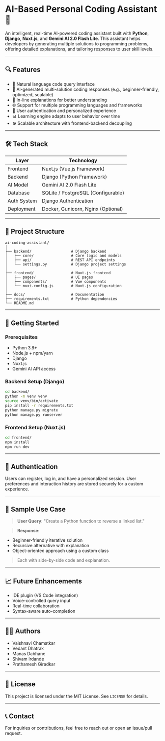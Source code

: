 
# AI-Based Personal Coding Assistant 🚀

An intelligent, real-time AI-powered coding assistant built with **Python**, **Django**, **Nuxt.js**, and **Gemini AI 2.0 Flash Lite**. This assistant helps developers by generating multiple solutions to programming problems, offering detailed explanations, and tailoring responses to user skill levels.

---

## 🔍 Features

- 💬 Natural language code query interface
- 🧠 AI-generated multi-solution coding responses (e.g., beginner-friendly, optimized, scalable)
- 📘 In-line explanations for better understanding
- 🌐 Support for multiple programming languages and frameworks
- 🔐 User authentication and personalized experience
- 📊 Learning engine adapts to user behavior over time
- ⚙️ Scalable architecture with frontend-backend decoupling

---

## 🛠️ Tech Stack

| Layer        | Technology                 |
|--------------|-----------------------------|
| Frontend     | Nuxt.js (Vue.js Framework)  |
| Backend      | Django (Python Framework)   |
| AI Model     | Gemini AI 2.0 Flash Lite    |
| Database     | SQLite / PostgreSQL (Configurable) |
| Auth System  | Django Authentication       |
| Deployment   | Docker, Gunicorn, Nginx (Optional) |

---

## 📁 Project Structure

```
ai-coding-assistant/
│
├── backend/                  # Django backend
│   ├── core/                 # Core logic and models
│   ├── api/                  # REST API endpoints
│   └── settings.py           # Django project settings
│
├── frontend/                 # Nuxt.js frontend
│   ├── pages/                # UI pages
│   ├── components/           # Vue components
│   └── nuxt.config.js        # Nuxt.js configuration
│
├── docs/                     # Documentation
├── requirements.txt          # Python dependencies
└── README.md
```

---

## 🚀 Getting Started

### Prerequisites

- Python 3.8+
- Node.js + npm/yarn
- Django
- Nuxt.js
- Gemini AI API access

### Backend Setup (Django)

```bash
cd backend/
python -m venv venv
source venv/bin/activate
pip install -r requirements.txt
python manage.py migrate
python manage.py runserver
```

### Frontend Setup (Nuxt.js)

```bash
cd frontend/
npm install
npm run dev
```

---

## 🔐 Authentication

Users can register, log in, and have a personalized session. User preferences and interaction history are stored securely for a custom experience.

---

## 🧪 Sample Use Case

> **User Query**: "Create a Python function to reverse a linked list."

> **Response**:
- Beginner-friendly iterative solution
- Recursive alternative with explanation
- Object-oriented approach using a custom class
> Each with side-by-side code and explanation.

---

## 📈 Future Enhancements

- IDE plugin (VS Code integration)
- Voice-controlled query input
- Real-time collaboration
- Syntax-aware auto-completion

---

## 👨‍💻 Authors

- Vaishnavi Chamatkar  
- Vedant Dhatrak  
- Manas Dabhane  
- Shivam Irdande  
- Prathamesh Giradkar  

---

## 📜 License

This project is licensed under the MIT License. See `LICENSE` for details.

---

## 📞 Contact

For inquiries or contributions, feel free to reach out or open an issue/pull request.
